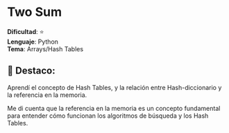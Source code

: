 # Two Sum

**Dificultad**: ⭐  
**Lenguaje**: Python  
**Tema**: Arrays/Hash Tables  

## 🚀 Destaco:

Aprendí el concepto de Hash Tables, y la relación entre Hash-diccionario y la referencia en la memoria. 


Me di cuenta que la referencia en la memoria es un concepto fundamental para entender cómo funcionan los algoritmos de búsqueda y los Hash Tables. 